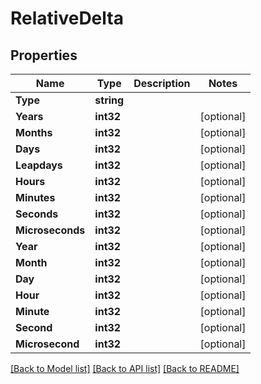 # RelativeDelta

## Properties

Name | Type | Description | Notes
------------ | ------------- | ------------- | -------------
**Type** | **string** |  | 
**Years** | **int32** |  | [optional] 
**Months** | **int32** |  | [optional] 
**Days** | **int32** |  | [optional] 
**Leapdays** | **int32** |  | [optional] 
**Hours** | **int32** |  | [optional] 
**Minutes** | **int32** |  | [optional] 
**Seconds** | **int32** |  | [optional] 
**Microseconds** | **int32** |  | [optional] 
**Year** | **int32** |  | [optional] 
**Month** | **int32** |  | [optional] 
**Day** | **int32** |  | [optional] 
**Hour** | **int32** |  | [optional] 
**Minute** | **int32** |  | [optional] 
**Second** | **int32** |  | [optional] 
**Microsecond** | **int32** |  | [optional] 

[[Back to Model list]](../README.md#documentation-for-models) [[Back to API list]](../README.md#documentation-for-api-endpoints) [[Back to README]](../README.md)


